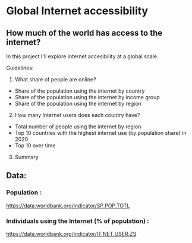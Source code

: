 # Global Internet accessibility

## How much of the world has access to the internet?
 
In this project I'll explore internet accesibility at a global scale.

Guidelines:
1. What share of people are online?
- Share of the population using the internet by country
- Share of the population using the internet by income group
- Share of the population using the internet by region

2. How many Internet users does each country have?
- Total number of people using the internet by region
- Top 10 countries with the highest internet use (by population share) in 2020
- Top 10 over time

3. Summary


## Data:

### Population :
https://data.worldbank.org/indicator/SP.POP.TOTL

### Individuals using the Internet (% of population) :
https://data.worldbank.org/indicator/IT.NET.USER.ZS
